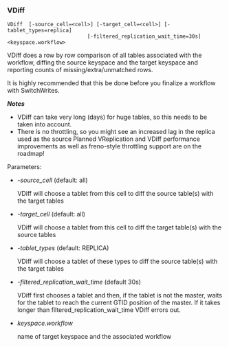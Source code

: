 ### VDiff

```
VDiff  [-source_cell=<cell>] [-target_cell=<cell>] [-tablet_types=replica]
                          [-filtered_replication_wait_time=30s] <keyspace.workflow>
```

VDiff does a row by row comparison of all tables associated with the workflow, diffing the
source keyspace and the target keyspace and reporting counts of missing/extra/unmatched rows.

It is highly recommended that this be done before you finalize a workflow with SwitchWrites.

***Notes***
 * VDiff can take very long (days) for huge tables, so this needs to be taken into account.
 * There is no throttling, so you might see an increased lag in the replica used as the source
Planned VReplication and VDiff performance improvements as well as freno-style throttling support are on the roadmap!

Parameters:
 * *-source_cell* (default: all)

     VDiff will choose a tablet from this cell to diff the source table(s) with the target tables
 * *-target_cell* (default: all)

     VDiff will choose a tablet from this cell to diff the target table(s) with the source tables
 * *-tablet_types* (default: REPLICA)

    VDiff will choose a tablet of these types to diff the source table(s) with the target tables
 * *-filtered_replication_wait_time* (default 30s)

     VDiff first chooses a tablet and then, if the tablet is not the master, waits for the tablet to
     reach the current GTID position of the master. If it takes longer than filtered_replication_wait_time
     VDiff errors out.
 * *keyspace.workflow*

    name of target keyspace and the associated workflow
